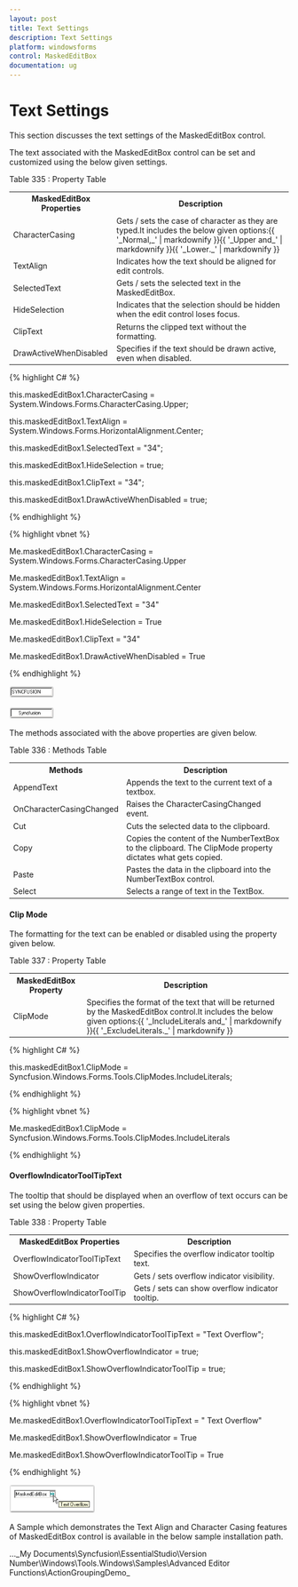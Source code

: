 ```yaml
---
layout: post
title: Text Settings
description: Text Settings
platform: windowsforms
control: MaskedEditBox
documentation: ug
--- 
```

# Text Settings

This section discusses the text settings of the MaskedEditBox control.

The text associated with the MaskedEditBox control can be set and customized using the below given settings.

Table 335 : Property Table

<table>
<tr>
<th>
MaskedEditBox Properties</th><th>
Description</th></tr>
<tr>
<td>
CharacterCasing</td><td>
Gets / sets the case of character as they are typed.It includes the below given options:{{ '_Normal,_' | markdownify }}{{ '_Upper and_' | markdownify }}{{ '_Lower._' | markdownify }}</td></tr>
<tr>
<td>
TextAlign</td><td>
Indicates how the text should be aligned for edit controls.</td></tr>
<tr>
<td>
SelectedText</td><td>
Gets / sets the selected text in the MaskedEditBox.</td></tr>
<tr>
<td>
HideSelection</td><td>
Indicates that the selection should be hidden when the edit control loses focus.</td></tr>
<tr>
<td>
ClipText</td><td>
Returns the clipped text without the formatting.</td></tr>
<tr>
<td>
DrawActiveWhenDisabled</td><td>
Specifies if the text should be drawn active, even when disabled.</td></tr>
</table>


{% highlight C# %}  

this.maskedEditBox1.CharacterCasing = System.Windows.Forms.CharacterCasing.Upper;

this.maskedEditBox1.TextAlign = System.Windows.Forms.HorizontalAlignment.Center;

this.maskedEditBox1.SelectedText = "34";

this.maskedEditBox1.HideSelection = true;

this.maskedEditBox1.ClipText = "34";

this.maskedEditBox1.DrawActiveWhenDisabled = true;

{% endhighlight %}



{% highlight vbnet %} 

Me.maskedEditBox1.CharacterCasing = System.Windows.Forms.CharacterCasing.Upper

Me.maskedEditBox1.TextAlign = System.Windows.Forms.HorizontalAlignment.Center

Me.maskedEditBox1.SelectedText = "34"

Me.maskedEditBox1.HideSelection = True

Me.maskedEditBox1.ClipText = "34"

Me.maskedEditBox1.DrawActiveWhenDisabled = True

{% endhighlight %}

![](MaskedEditBox-images/MarkedEditBox-img12.png)



![](MaskedEditBox-images/MarkedEditBox-img13.png)


The methods associated with the above properties are given below.

Table 336 : Methods Table

<table>
<tr>
<th>
Methods</th><th>
Description</th></tr>
<tr>
<td>
AppendText</td><td>
Appends the text to the current text of a textbox.</td></tr>
<tr>
<td>
OnCharacterCasingChanged</td><td>
Raises the CharacterCasingChanged event.</td></tr>
<tr>
<td>
Cut</td><td>
Cuts the selected data to the clipboard.</td></tr>
<tr>
<td>
Copy</td><td>
Copies the content of the NumberTextBox to the clipboard. The ClipMode property dictates what gets copied.</td></tr>
<tr>
<td>
Paste</td><td>
Pastes the data in the clipboard into the NumberTextBox control.</td></tr>
<tr>
<td>
Select</td><td>
Selects a range of text in the TextBox.</td></tr>
</table>

#### Clip Mode

The formatting for the text can be enabled or disabled using the property given below.

Table 337 : Property Table

<table>
<tr>
<th>
MaskedEditBox Property</th><th>
Description</th></tr>
<tr>
<td>
ClipMode</td><td>
Specifies the format of the text that will be returned by the MaskedEditBox control.It includes the below given options:{{ '_IncludeLiterals and_' | markdownify }}{{ '_ExcludeLiterals._' | markdownify }}</td></tr>
</table>


{% highlight C# %}  

this.maskedEditBox1.ClipMode = Syncfusion.Windows.Forms.Tools.ClipModes.IncludeLiterals;

{% endhighlight %}



{% highlight vbnet %} 

Me.maskedEditBox1.ClipMode = Syncfusion.Windows.Forms.Tools.ClipModes.IncludeLiterals

{% endhighlight %}

#### OverflowIndicatorToolTipText

The tooltip that should be displayed when an overflow of text occurs can be set using the below given properties.

Table 338 : Property Table

<table>
<tr>
<th>
MaskedEditBox Properties</th><th>
Description</th></tr>
<tr>
<td>
OverflowIndicatorToolTipText</td><td>
Specifies the overflow indicator tooltip text.</td></tr>
<tr>
<td>
ShowOverflowIndicator</td><td>
Gets / sets overflow indicator visibility.</td></tr>
<tr>
<td>
ShowOverflowIndicatorToolTip</td><td>
Gets / sets can show overflow indicator tooltip.</td></tr>
</table>


{% highlight C# %} 

this.maskedEditBox1.OverflowIndicatorToolTipText = "Text Overflow";

this.maskedEditBox1.ShowOverflowIndicator = true;

this.maskedEditBox1.ShowOverflowIndicatorToolTip = true;

 {% endhighlight %}



{% highlight vbnet %} 

Me.maskedEditBox1.OverflowIndicatorToolTipText = " Text Overflow"

Me.maskedEditBox1.ShowOverflowIndicator = True

Me.maskedEditBox1.ShowOverflowIndicatorToolTip = True

{% endhighlight %}



![](MaskedEditBox-images/MarkedEditBox-img14.png)



A Sample which demonstrates the Text Align and Character Casing features of MaskedEditBox control is available in the below sample installation path.

…\_My Documents\Syncfusion\EssentialStudio\Version Number\Windows\Tools.Windows\Samples\Advanced Editor Functions\ActionGroupingDemo_

